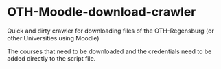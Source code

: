 # OTH-Moodle-download-crawler
Quick and dirty crawler for downloading files of the OTH-Regensburg (or other Universities using Moodle)

The courses that need to be downloaded and the credentials need to be added directly to the script file.
